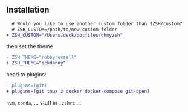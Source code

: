 ## Installation

```diff
  # Would you like to use another custom folder than $ZSH/custom?
  # ZSH_CUSTOM=/path/to/new-custom-folder
+ ZSH_CUSTOM="/Users/deck/dotfiles/ohmyzsh"
```

then set the theme

```diff
- ZSH_THEME="robbyrussell"
+ ZSH_THEME="eckdanny"
```

head to plugins:

```diff
- plugins=(git)
+ plugins=(git tmux z docker docker-compose git-open)
```


`nvm`, `conda`, ... stuff in `.zshrc` ...
